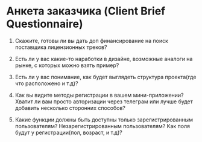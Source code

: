 # Анкета заказчика (Client Brief Questionnaire)

1. Скажите, готовы ли вы дать доп финансирование на поиск поставщика лицензионных треков?

2. Есть ли у вас какие-то наработки в дизайне, возможные аналоги на рынке, с которых можно взять пример?

3. Есть ли у вас понимание, как будет выглядеть структура проекта(где что расположено и т.д)?

4. Как вы видите методы регистрации в вашем мини-приложении?
Хватит ли вам просто авторизации через телеграм или лучше будет добавить несколько сторонних способов?

5. Какие функции должны быть доступны только зарегистрированным пользователям? Незарегистрированным пользователям?
Как поля будут у регистрации(пол, возраст, и т.д)?



